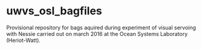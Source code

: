 # uwvs_osl_bagfiles
Provisional repository for bags aquired during experiment of visual servoing with Nessie carried out on march 2016 at the Ocean Systems Laboratory (Heriot-Watt).
